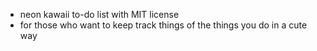- neon kawaii to-do list with MIT license
- for those who want to keep track things of the things you do in a cute way
